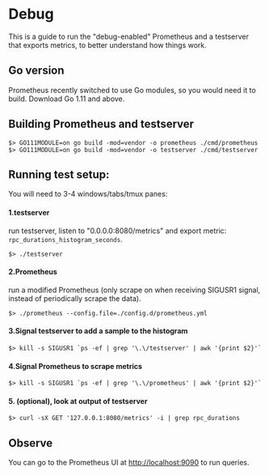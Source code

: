 # Debug

This is a guide to run the "debug-enabled" Prometheus and a testserver that
exports metrics, to better understand how things work.

## Go version

Prometheus recently switched to use Go modules, so you would need it to build.
Download Go 1.11 and above.

## Building Prometheus and testserver

```
$> GO111MODULE=on go build -mod=vendor -o prometheus ./cmd/prometheus
$> GO111MODULE=on go build -mod=vendor -o testserver ./cmd/testserver
```

## Running test setup:

You will need to 3-4 windows/tabs/tmux panes:

#### 1.testserver

run testserver, listen to "0.0.0.0:8080/metrics" and export metric:
`rpc_durations_histogram_seconds`.

```
$> ./testserver
```

#### 2.Prometheus

run a modified Prometheus (only scrape on when receiving SIGUSR1 signal,
instead of periodically scrape the data).

```
$> ./prometheus --config.file=./config.d/prometheus.yml
```

#### 3.Signal testserver to add a sample to the histogram

```
$> kill -s SIGUSR1 `ps -ef | grep '\.\/testserver' | awk '{print $2}'`
```

#### 4.Signal Prometheus to scrape metrics

```
$> kill -s SIGUSR1 `ps -ef | grep '\.\/prometheus' | awk '{print $2}'`
```

#### 5. (optional), look at output of testserver

```
$> curl -sX GET '127.0.0.1:8080/metrics' -i | grep rpc_durations
```

## Observe

You can go to the Prometheus UI at <http://localhost:9090> to run queries.
